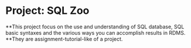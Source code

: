 # Project: SQL Zoo
**This project focus on the use and understanding of SQL database, SQL basic syntaxes and the various ways you can accomplish results in RDMS.
**They are assignment-tutorial-like of a project.

